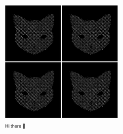 <p float="left">
<!--START_SECTION:update_image-->
<img src=https://raw.githubusercontent.com/Sceleratis/Sceleratis/main/.github/images/d-1.gif height=180px width=180px align=left; alt=Woops. Guess the image failed... />
<!--END_SECTION:update_image-->
 <!--START_SECTION:update_image-->
<img src=https://raw.githubusercontent.com/Sceleratis/Sceleratis/main/.github/images/d-1.gif height=180px width=180px align=left; alt=Woops. Guess the image failed... />
<!--END_SECTION:update_image-->
<!--START_SECTION:update_image-->
<img src=https://raw.githubusercontent.com/Sceleratis/Sceleratis/main/.github/images/d-1.gif height=180px width=180px align=left; alt=Woops. Guess the image failed... />
<!--END_SECTION:update_image-->
<!--START_SECTION:update_image-->
<img src=https://raw.githubusercontent.com/Sceleratis/Sceleratis/main/.github/images/d-1.gif height=180px width=180px align=left; alt=Woops. Guess the image failed... />
<!--END_SECTION:update_image-->
</p>

Hi there 👋
